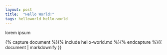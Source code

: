 ```yaml
---
layout: post
title:  "Hello World!"
tags: helloworld hello-world
---
```


lorem ipsum

{% capture document %}{% include hello-world.md %}{% endcapture %}{{ document | markdownify }}
